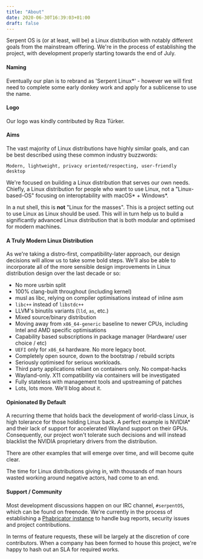 ```yaml
---
title: "About"
date: 2020-06-30T16:39:03+01:00
draft: false
---
```


Serpent OS is (or at least, will be) a Linux distribution with notably different goals
from the mainstream offering. We're in the process of establishing the project, with
development properly starting towards the end of July.

#### Naming

Eventually our plan is to rebrand as 'Serpent Linux\*' - however we will first need to
complete some early donkey work and apply for a sublicense to use the name.

#### Logo

Our logo was kindly contributed by Rıza Türker.

#### Aims

The vast majority of Linux distributions have highly similar goals, and can be best
described using these common industry buzzwords:

    Modern, lightweight, privacy oriented/respecting, user-friendly desktop

We're focused on building a Linux distribution that serves our own needs.
Chiefly, a Linux distribution for people who want to use Linux, not a "Linux-based-OS"
focusing on interoptability with macOS\* + Windows\*.

In a nut shell, this is __not__ "Linux for the masses". This is a project setting out to
use Linux as Linux should be used. This will in turn help us to build a significantly
advanced Linux distribution that is both modular and optimised for modern machines.

#### A Truly Modern Linux Distribution

As we're taking a distro-first, compatibility-later approach, our design decisions
will allow us to take some bold steps. We'll also be able to incorporate all of the
more sensible design improvements in Linux distribution design over the last decade or
so:

 - No more usrbin split
 - 100% clang-built throughout (including kernel)
 - musl as libc, relying on compiler optimisations instead of inline asm
 - `libc++` instead of `libstdc++`
 - LLVM's binutils variants (`lld`, `as`, etc.)
 - Mixed source/binary distribution
 - Moving away from `x86_64-generic` baseline to newer CPUs, including Intel and AMD specific optimisations
 - Capability based subscriptions in package manager (Hardware/ user choice / etc)
 - `UEFI` only for `x86_64` hardware. No more legacy boot.
 - Completely open source, down to the bootstrap / rebuild scripts
 - Seriously optimised for serious workloads.
 - Third party applications reliant on containers only. No compat-hacks
 - Wayland-only. X11 compatibility via containers will be investigated
 - Fully stateless with management tools and upstreaming of patches
 - Lots, lots more. We'll blog about it.

#### Opinionated By Default

A recurring theme that holds back the development of world-class Linux, is high tolerance
for those holding Linux back. A perfect example is NVIDIA\* and their lack of support for
accelerated Wayland support on their GPUs. Consequently, our project won't tolerate such
decisions and will instead blacklist the NVIDIA proprietary drivers from the distribution.

There are other examples that will emerge over time, and will become quite clear.

The time for Linux distributions giving in, with thousands of man hours wasted working around
negative actors, had come to an end.

#### Support / Community

Most development discussions happen on our IRC channel, `#serpentOS`, which can be found on
freenode. We're currently in the process of establishing a [Phabricator instance](https://dev.serpentos.com) to handle
bug reports, security issues and project contributions.

In terms of feature requests, these will be largely at the discretion of core contributors.
When a company has been formed to house this project, we're happy to hash out an SLA for
required works.
